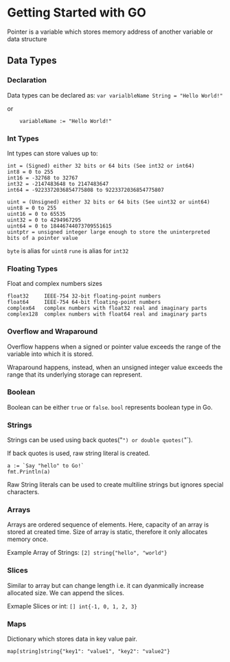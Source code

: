 # Getting Started with GO

Pointer is a variable which stores memory address of another variable or data structure

## Data Types

### Declaration

Data types can be declared as:
`var varialbleName String = "Hello World!"`

or

```
    variableName := "Hello World!"
```

### Int Types

Int types can store values up to:

```
int = (Signed) either 32 bits or 64 bits (See int32 or int64)
int8 = 0 to 255
int16 = -32768 to 32767
int32 = -2147483648 to 2147483647
int64 = -9223372036854775808 to 9223372036854775807

uint = (Unsigned) either 32 bits or 64 bits (See uint32 or uint64)
uint8 = 0 to 255
uint16 = 0 to 65535
uint32 = 0 to 4294967295
uint64 = 0 to 18446744073709551615
uintptr = unsigned integer large enough to store the uninterpreted bits of a pointer value
```

`byte` is alias for `uint8`
`rune` is alias for `int32`

### Floating Types

Float and complex numbers sizes

```
float32     IEEE-754 32-bit floating-point numbers
float64     IEEE-754 64-bit floating-point numbers
complex64   complex numbers with float32 real and imaginary parts
complex128  complex numbers with float64 real and imaginary parts
```

### Overflow and Wraparound

Overflow happens when a signed or pointer value exceeds the range of the variable into which it is stored.

Wraparound happens, instead, when an unsigned integer value exceeds the range that its underlying storage can represent.

### Boolean

Boolean can be either `true` or `false`. `bool` represents boolean type in Go.

### Strings

Strings can be used using back quotes("`") or double quotes(`"`).

If back quotes is used, raw string literal is created.

```
a := `Say "hello" to Go!`
fmt.Println(a)
```

Raw String literals can be used to create multiline strings but ignores special characters.

### Arrays

Arrays are ordered sequence of elements. Here, capacity of an array is stored at created time. Size of array is static, therefore it only allocates memory once.

Example Array of Strings:
`[2] string{"hello", "world"}`

### Slices

Similar to array but can change length i.e. it can dyanmically increase allocated size. We can append the slices.

Exmaple Slices or int:
`[] int{-1, 0, 1, 2, 3}`

### Maps

Dictionary which stores data in key value pair.

`map[string]string{"key1": "value1", "key2": "value2"}`
